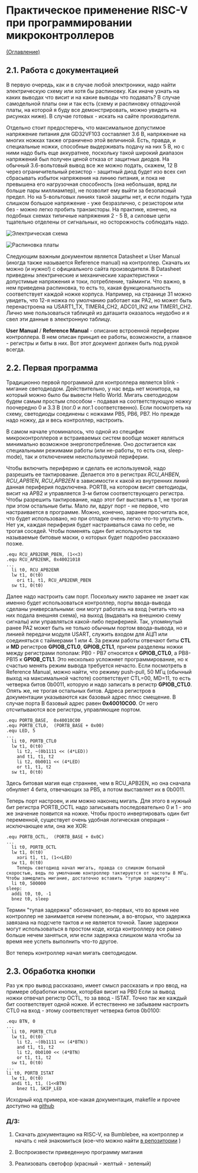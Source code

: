 # Практическое применение RISC-V при программировании микроконтроллеров

[(Оглавление)](index.md)

## 2.1. Работа с документацией

В первую очередь, как и в случае любой электроники, надо найти электрическую схему или хотя бы распиновку. Как иначе узнать на каких выводах что висит и на какие выводы что подавать? В случае самодельной платы они и так есть (схему и распиновку отладочной платы, на которой я буду все демонстрировать, можно увидеть на рисунках ниже). В случае готовых - искать на сайте производителя.

Отдельно стоит предостеречь, что максимальное допустимое напряжение питания для GD32VF103 составляет 3.6 В, напряжение на многих ножках также ограничено этой величиной. Есть, правда, и специальные ножки, способные выдерживать подачу на них 5 В, но с ними надо быть еще аккуратнее, поскольку такой широкий диапазон напряжений был получен ценой отказа от защитных диодов. На обычный 3.6-вольтовый вывод все же можно подать, скажем, 12 В через ограничительный резистор - защитный диод будет изо всех сил сбрасывать избыток напряжения на линию питания, и пока не превышена его нагрузочная способность (она небольшая, вряд ли больше пары миллиампер), не позволит ему выйти за безопасный предел. Но на 5-вольтовых линиях такой защиты нет, и если подать туда слишком большое напряжение - уже безразлично, с резистором или без - можно легко пробить транзисторы. На практике, конечно, на подобных схемах типичные напряжения 2 - 5 В, а силовые цепи тщательно отделены от сигнальных, но осторожность соблюдать надо.

![Электрическая схема](files/riscV_gt32vf103.svg)

![Распиновка платы](files/board_desc.jpg)

Следующим важным документом является Datasheet и User Manual (иногда также называется Reference manual) на контроллер. Скачать их можно (и нужно!) с официального сайта производителя. В Datasheet приведены электрические и механические характеристики - допустимые напряжения и токи, потребление, тайминги. Что важно, в нем приведена распиновка, то есть то, какая функциональность соответствует каждой ножке корпуса. Например, на странице 31 можно увидеть, что 12-я ножка по умолчанию работает как PA2, но может быть перенастроена на USART1_TX, TIMER4_CH2, ADC01_IN2 или TIMER1_CH2. Лично мне пользоваться таблицей из даташита оказалось неудобно и я свел эти данные в электронную таблицу.

**User Manual** / **Reference Manual** - описание встроенной периферии контроллера. В нем описан принцип ее работы, возможности, а главное - регистры и биты в них. Вот этот документ должен быть под рукой всегда.

## 2.2. Первая программа

Традиционно первой программой для контроллера является blink - мигание светодиодом. Действительно, у нас ведь нет монитора, на который можно было бы вывести Hello World. Мигать светодиодом будем самым простым способом - подавая на соответствующую ножку поочередно 0 и 3.3 В (лог.0 и лог.1 соответственно). Если посмотреть на схему, светодиоды соединены с ножками PB5, PB6, PB7. Но прежде надо ножку, да и весь контроллер, настроить.

В самом начале упоминалось, что одной из специфик микроконтроллеров и встраиваемых систем вообще может являться минимально возможное энергопотребление. Оно достигается как специальными режимами работы (или не-работы, то есть сна, sleep-mode), так и отключением неиспользуемой периферии.

Чтобы включить периферию и сделать ее используемой, надо разрешить ее тактирование. Делается это в регистрах *RCU_AHBEN*, *RCU_APB1EN*, *RCU_APB2EN* в зависимости к какой из внутренних линий данная периферия подключена. PORTB, на котором висят светодиоды, висит на APB2 и управляется 3-м битом соответствующего регистра. Чтобы разрешить тактирование, надо этот бит выставить в 1, не трогая при этом остальные биты. Мало ли, вдруг порт - не первое, что настраивается в программе. Можно, конечно, заранее просчитать все, что будет использовано, но при отладке очень легко что-то упустить. Нет уж, каждая периферия будет настраиваться сама по себе, не трогая соседей. Чтобы поменять один бит используются так называемые битовые маски, о которых будет подробно рассказано позже.

    .equ RCU_APB2ENR_PBEN, (1<<3)
    .equ RCU_APB2ENR, 0x40021018
    ...
      li t0, RCU_APB2ENR
      lw t1, 0(t0)
        ori t1, t1, RCU_APB2ENR_PBEN
      sw t1, 0(t0)
  
Далее надо настроить сам порт. Поскольку никто заранее не знает как именно будет использоваться контроллер, порты ввода-вывода сделаны универсальными: они могут работать на вход (читать что на них подала внешняя схема), на выход (выдавать на внешнюю схему сигналы) или управляться какой-либо периферией. Так, упомянутый ранее PA2 может быть не только обычным портом ввода-вывода, но и линией передачи модуля USART, служить входом для АЦП или соединяться с таймерами 1 или 4. За режим работы отвечают биты **CTL** и **MD** регистров **GPIOB_CTL0**, **GPIOB_CTL1**, причем разделены ножки между регистрами пополам: PB0 - PB7 относятся к **GPIOB_CTL0**, а PB8-PB15 к **GPIOB_CTL1**. Это несколько усложняет программирование, но к счастью менять режим вывода требуется нечасто. Если посмотреть в Reference Manual, можно найти, что режиму push-pull, 50 МГц (обычный выход на максимальной частоте) соответствует CTL=00, MD=11, то есть четверка битов 0b0011, которую и надо записать в регистр **GPIOB_CTL0**. Опять же, не трогая остальных битов. Адреса регистров в документации указываются как базовый адрес плюс смещение. В случае порта B базовый адрес равен **0x40010C00**. От него отсчитываются все регистры, управляющие портом.

    .equ PORTB_BASE,  0x40010C00
    .equ PORTB_CTL0,  (PORTB_BASE + 0x00)
    .equ LED, 5
    ...
      li t0, PORTB_CTL0
      lw t1, 0(t0)
        li t2, ~(0b1111 << (4*LED))
        and t1, t1, t2
        li t2, 0b0011 << (4*LED)
        or t1, t1, t2
      sw t1, 0(t0)

Здесь битовая магия еще страннее, чем в RCU_APB2EN, но она сначала обнуляет 4 бита, отвечающих за PB5, а потом выставляет их в 0b0011.

Теперь порт настроен, и им можно наконец мигать. Для этого в нужный бит регистра PORTB_OCTL надо записывать последовательно 0 и 1 - это же значение появится на ножке. Чтобы просто инвертировать один бит переменной, существует очень удобная логическая операция - исключающее или, она же XOR:

    .equ PORTB_OCTL,  (PORTB_BASE + 0x0C)
    ...
      li t0, PORTB_OCTL
      lw t1, 0(t0)
        xori t1, t1, (1<<LED)
      sw t1, 0(t0)
    	Теперь светодиод начал мигать, правда со слишком большой скоростью, ведь по умолчанию контроллер тактируется от частоты 8 МГц. Чтобы замедлить мигание, достаточно вставить "тупую задержку":
      li t0, 500000
    sleep:
      addi t0, t0, -1
      bnez t0, sleep
      
Термин "тупая задержка" обозначает, во-первых, что во время нее контроллер не занимается ничем полезным, а во-вторых, что задержка завязана на подсчете тактов и не является точной. Такие задержки могут использоваться в простом коде, когда контроллеру все равно больше нечем заняться, или если задержка слишком мала чтобы за время нее успеть выполнить что-то другое.

Вот теперь контроллер начал мигать светодиодом.

## 2.3. Обработка кнопки

Раз уж про вывод рассказано, имеет смысл рассказать и про ввод, на примере обработки кнопки, котор6ая висит на PB0 Если за вывод ножки отвечал регистр OCTL, то за ввод - ISTAT. Точно так же каждый бит соответствует одной ножке. И естественно не забываем настроить CTL0 на вход - этому соответствует четверка битов 0b0100:

    .equ BTN, 0
    ...
      li t0, PORTB_CTL0
      lw t1, 0(t0)
        li t2, ~(0b1111 << (4*BTN))
        and t1, t1, t2
        li t2, 0b0100 << (4*BTN)
        or t1, t1, t2
      sw t1, 0(t0)
    ...
    li t0, PORTB_ISTAT
      lw t1, 0(t0)
      andi t1, t1, (1<<BTN)
        bnez t1, SKIP_LED
    
Исходный код примера, кое-какая документация, makefile и прочее доступно на [github](https://github.com/KarakatitsaRISCV/riscv-asm)

### Д/З:

1. Скачать документацию на RISC-V, на Bumblebee, на контроллер и начать с ней знакомиться (кое-что можно найти [в репозитории](https://github.com/KarakatitsaRISCV/riscv-asm/tree/main/doc) )

2. Воспроизвести приведенную программу мигания

3. Реализовать светофор (красный - желтый - зеленый)
